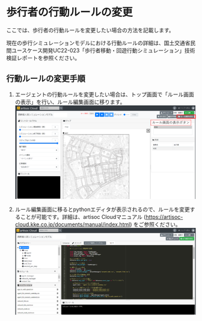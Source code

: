 # 歩行者の行動ルールの変更
ここでは、歩行者の行動ルールを変更したい場合の方法を記載します。

現在の歩行シミュレーションモデルにおける行動ルールの詳細は、国土交通省民間ユースケース開発UC22-023「歩行者移動・回遊行動シミュレーション」技術検証レポートを参照ください。

## 行動ルールの変更手順
1. エージェントの行動ルールを変更したい場合は、トップ画面で「ルール画面の表示」を行い、ルール編集画面に移ります。
![](../images/show-rules.png)

2. ルール編集画面に移るとpythonエディタが表示されるので、ルールを変更することが可能です。詳細は、artisoc Cloudマニュアル
(https://artisoc-cloud.kke.co.jp/documents/manual/index.html)
をご参照ください。
![](../images/rules-edit.png)